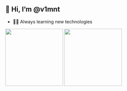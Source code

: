 ## 👋 Hi, I’m @v1mnt
- 👨‍💻 Always learning new technologies

<div>
  <img height="180em" src="https://github-readme-stats.vercel.app/api?username=v1mnt&show_icons=true&theme=radical">
  <img height="180em" src="https://github-readme-stats.vercel.app/api/top-langs/?username=anuraghazra&layout=compact]https://github.com/anuraghazra/github-readme-stats">
</div>

